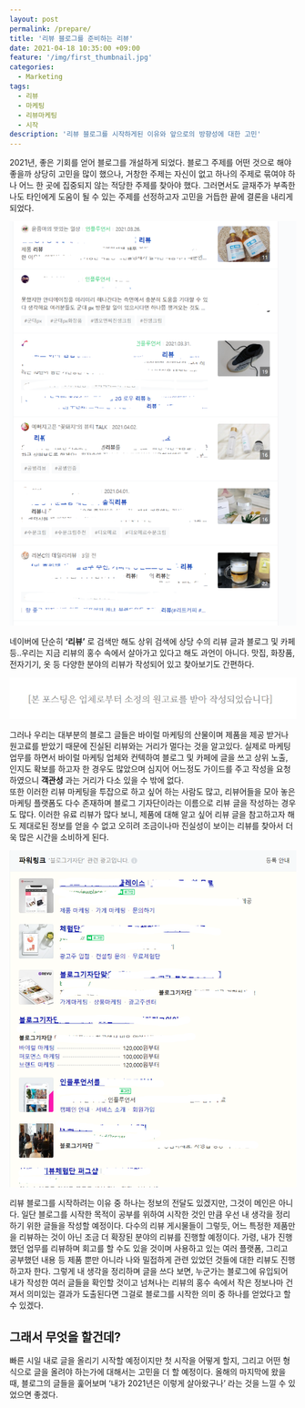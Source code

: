 ```yaml
---
layout: post
permalink: /prepare/
title: '리뷰 블로그를 준비하는 리뷰'
date: 2021-04-18 10:35:00 +09:00
feature: '/img/first_thumbnail.jpg'
categories:
  - Marketing
tags:
  - 리뷰
  - 마케팅
  - 리뷰마케팅
  - 시작
description: '리뷰 블로그를 시작하게된 이유와 앞으로의 방향성에 대한 고민'
---
```


2021년, 좋은 기회를 얻어 블로그를 개설하게 되었다. 블로그 주제를 어떤 것으로 해야 좋을까 상당히 고민을 많이 했으나, 거창한 주제는 자신이 없고 하나의 주제로 묶여야 하나 어느 한 곳에 집중되지 않는 적당한 주제를 찾아야 했다. 그러면서도 글재주가 부족한 나도 타인에게 도움이 될 수 있는 주제를 선정하고자 고민을 거듭한 끝에 결론을 내리게 되었다.

![a](/img/posts/first/a.PNG)

네이버에 단순히 **‘리뷰’** 로 검색만 해도 상위 검색에 상당 수의 리뷰 글과 블로그 및 카페 등..우리는 지금 리뷰의 홍수 속에서 살아가고 있다고 해도 과언이 아니다. 맛집, 화장품, 전자기기, 옷 등 다양한 분야의 리뷰가 작성되어 있고 찾아보기도 간편하다.

![b](/img/posts/first/b.PNG)

그러나 우리는 대부분의 블로그 글들은 바이럴 마케팅의 산물이며 제품을 제공 받거나 원고료를 받았기 때문에 진실된 리뷰와는 거리가 멀다는 것을 알고있다. 실제로 마케팅 업무를 하면서 바이럴 마케팅 업체와 컨텍하여 블로그 및 카페에 글을 쓰고 상위 노출, 인지도 확보를 하고자 한 경우도 많았으며 심지어 어느정도 가이드를 주고 작성을 요청하였으니 **객관성** 과는 거리가 다소 있을 수 밖에 없다. <br> 또한 이러한 리뷰 마케팅을 투잡으로 하고 싶어 하는 사람도 많고, 리뷰어들을 모아 놓은 마케팅 플랫폼도 다수 존재하며 블로그 기자단이라는 이름으로 리뷰 글을 작성하는 경우도 많다. 이러한 유료 리뷰가 많다 보니, 제품에 대해 알고 싶어 리뷰 글을 참고하고자 해도 제대로된 정보를 얻을 수 없고 오히려 조금이나마 진실성이 보이는 리뷰를 찾아서 더욱 많은 시간을 소비하게 된다.

![c](/img/posts/first/c.PNG)

리뷰 블로그를 시작하려는 이유 중 하나는 정보의 전달도 있겠지만, 그것이 메인은 아니다. 일단 블로그를 시작한 목적이 공부를 위하여 시작한 것인 만큼 우선 내 생각을 정리하기 위한 글들을 작성할 예정이다. 다수의 리뷰 게시물들이 그렇듯, 어느 특정한 제품만을 리뷰하는 것이 아닌 조금 더 확장된 분야의 리뷰를 진행할 예정이다. 가령, 내가 진행했던 업무를 리뷰하며 회고를 할 수도 있을 것이며 사용하고 있는 여러 플랫폼, 그리고 공부했던 내용 등 제품 뿐만 아니라 나와 밀접하게 관련 있었던 것들에 대한 리뷰도 진행 하고자 한다. 그렇게 내 생각을 정리하며 글을 쓰다 보면, 누군가는 블로그에 유입되어 내가 작성한 여러 글들을 확인할 것이고 넘쳐나는 리뷰의 홍수 속에서 작은 정보나마 건져서 의미있는 결과가 도출된다면 그걸로 블로그를 시작한 의미 중 하나를 얻었다고 할 수 있겠다.

## 그래서 무엇을 할건데?

빠른 시일 내로 글을 올리기 시작할 예정이지만 첫 시작을 어떻게 할지, 그리고 어떤 형식으로 글을 올려야 하는가에 대해서는 고민을 더 할 예정이다. 올해의 마지막에 왔을 때, 블로그의 글들을 훑어보며 ‘내가 2021년은 이렇게 살아왔구나’ 라는 것을 느낄 수 있었으면 좋겠다.
